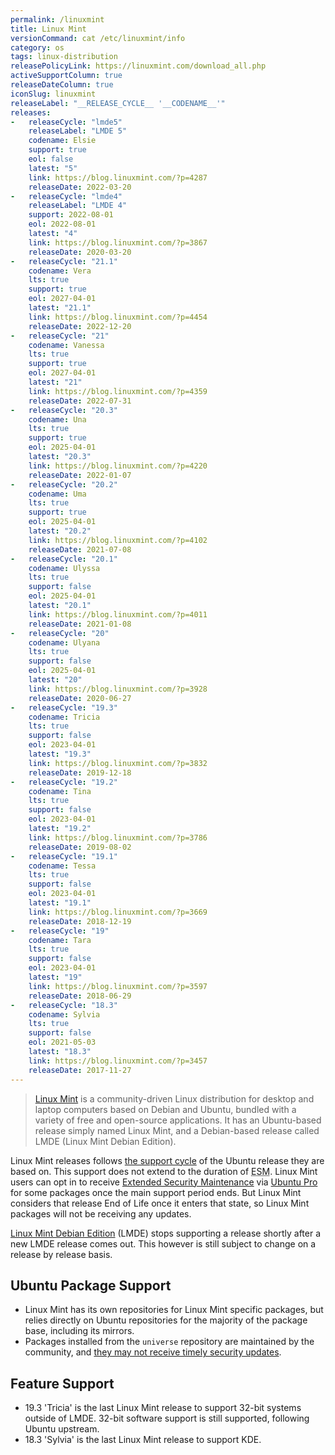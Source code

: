 ```yaml
---
permalink: /linuxmint
title: Linux Mint
versionCommand: cat /etc/linuxmint/info
category: os
tags: linux-distribution
releasePolicyLink: https://linuxmint.com/download_all.php
activeSupportColumn: true
releaseDateColumn: true
iconSlug: linuxmint
releaseLabel: "__RELEASE_CYCLE__ '__CODENAME__'"
releases:
-   releaseCycle: "lmde5"
    releaseLabel: "LMDE 5"
    codename: Elsie
    support: true
    eol: false
    latest: "5"
    link: https://blog.linuxmint.com/?p=4287
    releaseDate: 2022-03-20
-   releaseCycle: "lmde4"
    releaseLabel: "LMDE 4"
    support: 2022-08-01
    eol: 2022-08-01
    latest: "4"
    link: https://blog.linuxmint.com/?p=3867
    releaseDate: 2020-03-20
-   releaseCycle: "21.1"
    codename: Vera
    lts: true
    support: true
    eol: 2027-04-01
    latest: "21.1"
    link: https://blog.linuxmint.com/?p=4454
    releaseDate: 2022-12-20
-   releaseCycle: "21"
    codename: Vanessa
    lts: true
    support: true
    eol: 2027-04-01
    latest: "21"
    link: https://blog.linuxmint.com/?p=4359
    releaseDate: 2022-07-31
-   releaseCycle: "20.3"
    codename: Una
    lts: true
    support: true
    eol: 2025-04-01
    latest: "20.3"
    link: https://blog.linuxmint.com/?p=4220
    releaseDate: 2022-01-07
-   releaseCycle: "20.2"
    codename: Uma
    lts: true
    support: true
    eol: 2025-04-01
    latest: "20.2"
    link: https://blog.linuxmint.com/?p=4102
    releaseDate: 2021-07-08
-   releaseCycle: "20.1"
    codename: Ulyssa
    lts: true
    support: false
    eol: 2025-04-01
    latest: "20.1"
    link: https://blog.linuxmint.com/?p=4011
    releaseDate: 2021-01-08
-   releaseCycle: "20"
    codename: Ulyana
    lts: true
    support: false
    eol: 2025-04-01
    latest: "20"
    link: https://blog.linuxmint.com/?p=3928
    releaseDate: 2020-06-27
-   releaseCycle: "19.3"
    codename: Tricia
    lts: true
    support: false
    eol: 2023-04-01
    latest: "19.3"
    link: https://blog.linuxmint.com/?p=3832
    releaseDate: 2019-12-18
-   releaseCycle: "19.2"
    codename: Tina
    lts: true
    support: false
    eol: 2023-04-01
    latest: "19.2"
    link: https://blog.linuxmint.com/?p=3786
    releaseDate: 2019-08-02
-   releaseCycle: "19.1"
    codename: Tessa
    lts: true
    support: false
    eol: 2023-04-01
    latest: "19.1"
    link: https://blog.linuxmint.com/?p=3669
    releaseDate: 2018-12-19
-   releaseCycle: "19"
    codename: Tara
    lts: true
    support: false
    eol: 2023-04-01
    latest: "19"
    link: https://blog.linuxmint.com/?p=3597
    releaseDate: 2018-06-29
-   releaseCycle: "18.3"
    codename: Sylvia
    lts: true
    support: false
    eol: 2021-05-03
    latest: "18.3"
    link: https://blog.linuxmint.com/?p=3457
    releaseDate: 2017-11-27
---
```


>[Linux Mint](https://linuxmint.com/) is a community-driven Linux distribution for desktop and laptop computers based on Debian and Ubuntu, bundled with a variety of free and open-source applications. It has an Ubuntu-based release simply named Linux Mint, and a Debian-based release called LMDE (Linux Mint Debian Edition).

Linux Mint releases follows [the support cycle](https://linuxmint.com/download_all.php) of the Ubuntu release they are based on. This support does not extend to the duration of <abbr title="Extended Security Maintenance">ESM</abbr>. Linux Mint users can opt in to receive [Extended Security Maintenance](https://ubuntu.com/security/esm) via [Ubuntu Pro](https://ubuntu.com/pro) for some packages once the main support period ends. But Linux Mint considers that release End of Life once it enters that state, so Linux Mint packages will not be receiving any updates.

[Linux Mint Debian Edition][lmde] (LMDE) stops supporting a release shortly after a new LMDE release comes out. This however is still subject to change on a release by release basis.

## Ubuntu Package Support

* Linux Mint has its own repositories for Linux Mint specific packages, but relies directly on Ubuntu repositories for the majority of the package base, including its mirrors.
* Packages installed from the `universe` repository are maintained by the community, and [they may not receive timely security updates](https://help.ubuntu.com/community/Repositories#Universe).

## Feature Support

* 19.3 'Tricia' is the last Linux Mint release to support 32-bit systems outside of LMDE. 32-bit software support is still supported, following Ubuntu upstream.
* 18.3 'Sylvia' is the last Linux Mint release to support KDE.

[lmde]: https://www.linuxmint.com/download_lmde.php
